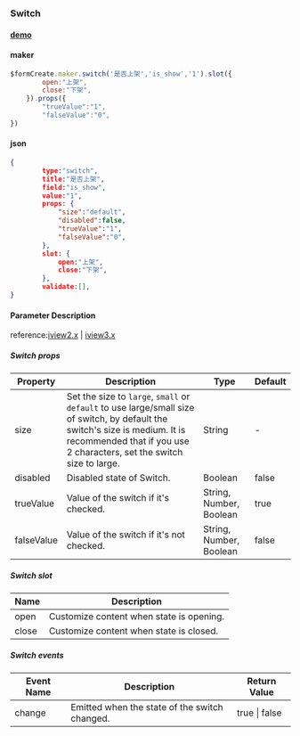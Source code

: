 ### Switch

#### [demo](https://jsrun.net/dehKp/edit)

#### maker
```js
$formCreate.maker.switch('是否上架','is_show','1').slot({
        open:"上架",
        close:"下架",
    }).props({
        "trueValue":"1",
        "falseValue":"0",
})
```

#### json
```json
{
        type:"switch",
        title:"是否上架",
        field:"is_show",
        value:"1",
        props: {
            "size":"default",
            "disabled":false,
            "trueValue":"1",
            "falseValue":"0",
        },
        slot: {
            open:"上架",
            close:"下架",
        },
        validate:[],
}
```

#### Parameter Description

reference:[iview2.x](http://v2.iviewui.com/components/switch#API) | [iview3.x](https://www.iviewui.com/components/switch#API)

##### Switch props

| Property    | Description                                                  | Type                    | Default |
| ----------- | ------------------------------------------------------------ | ----------------------- | ------- |
| size        | Set the size to `large`, `small` or `default` to use large/small size of switch, by default the switch's size is medium. It is recommended that if you use 2 characters, set the switch size to large. | String                  | -       |
| disabled    | Disabled state of Switch.                                    | Boolean                 | false   |
| trueValue  | Value of the switch if it's checked.                         | String, Number, Boolean | true    |
| falseValue | Value of the switch if it's not checked.                     | String, Number, Boolean | false   |

##### Switch slot

| Name  | Description                              |
| ----- | ---------------------------------------- |
| open  | Customize content when state is opening. |
| close | Customize content when state is closed.  |

##### Switch events

| Event Name | Description                                   | Return Value  |
| ---------- | --------------------------------------------- | ------------- |
| change     | Emitted when the state of the switch changed. | true \| false |


